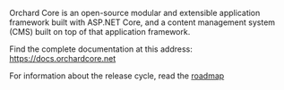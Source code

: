 Orchard Core is an open-source modular and extensible application framework built with ASP.NET Core, and a content management system (CMS) built on top of that application framework.

Find the complete documentation at this address: https://docs.orchardcore.net

For information about the release cycle, read the [roadmap](https://github.com/OrchardCMS/OrchardCore/wiki/Roadmap)